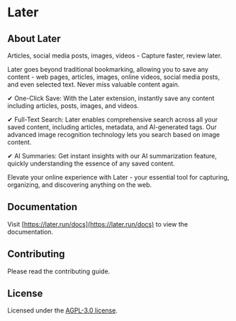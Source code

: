 # Later

## About Later

Articles, social media posts, images, videos - Capture faster, review later.

Later goes beyond traditional bookmarking, allowing you to save any content - web pages, articles, images, online videos, social media posts, and even selected text. Never miss valuable content again.

✔ One-Click Save: With the Later extension, instantly save any content including articles, posts, images, and videos.

✔ Full-Text Search: Later enables comprehensive search across all your saved content, including articles, metadata, and AI-generated tags. Our advanced image recognition technology lets you search based on image content.

✔ AI Summaries: Get instant insights with our AI summarization feature, quickly understanding the essence of any saved content.

Elevate your online experience with Later - your essential tool for capturing, organizing, and discovering anything on the web.

## Documentation

Visit [https://later.run/docs](https://later.run/docs) to view the documentation.

## Contributing

Please read the contributing guide.

## License

Licensed under the [AGPL-3.0 license](LICENSE).
